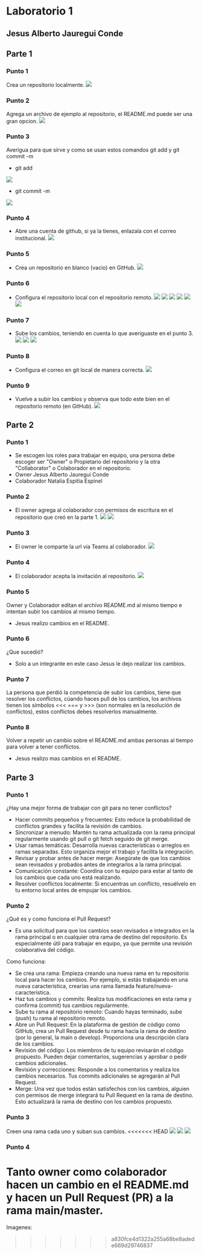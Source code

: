 # Laboratorio 1
## Jesus Alberto Jauregui Conde

## Parte 1

### Punto 1
Crea un repositorio localmente.
![](/assets/punto1/1.png)

### Punto 2
Agrega un archivo de ejemplo al repositorio, el README.md puede ser una gran opcion.
![](/assets/punto1/2.png)

### Punto 3
Averigua para que sirve y como se usan estos comandos git add y git commit -m
- git add

![](/assets/punto1/3.1.png)
- git commit -m

![](/assets/punto1/3.2.png)

### Punto 4
- Abre una cuenta de github, si ya la tienes, enlazala con el correo institucional.
![](/assets/punto1/4.png)

### Punto 5
- Crea un repositorio en blanco (vacio) en GitHub.
![](/assets/punto1/5.png)

### Punto 6
- Configura el repositorio local con el repositorio remoto.
![](/assets/punto1/6.1.png)
![](/assets/punto1/6.2.png)
![](/assets/punto1/6.3.png)
![](/assets/punto1/6.4.png)
![](/assets/punto1/6.5.png)
![](/assets/punto1/6.6.png)

### Punto 7
- Sube los cambios, teniendo en cuenta lo que averiguaste en el punto 3.
![](/assets/punto1/7.1.png)
![](/assets/punto1/7.2.png)
![](/assets/punto1/7.3.png)

### Punto 8
- Configura el correo en git local de manera correcta.
![](/assets/punto1/8.png)

### Punto 9
- Vuelve a subir los cambios y observa que todo este bien en el repositorio remoto (en GitHub).
![](/assets/punto1/9.png)

## Parte 2

### Punto 1
- Se escogen los roles para trabajar en equipo, una persona debe escoger ser "Owner" o Propietario del repositorio y la otra "Collaborator" o Colaborador en el repositorio.
- Owner Jesus Alberto Jauregui Conde
- Colaborador Natalia Espitia Espinel

### Punto 2
- El owner agrega al colaborador con permisos de escritura en el repositorio que creó en la parte 1.
![](/assets/punto2/2.1.png)
![](/assets/punto2/2.2.png)

### Punto 3
- El owner le comparte la url via Teams al colaborador.
![](/assets/punto2/3.png)

### Punto 4
- El colaborador acepta la invitación al repositorio.
![](/assets/punto2/4.png)

### Punto 5
Owner y Colaborador editan el archivo README.md al mismo tiempo e intentan subir los cambios al mismo tiempo.
- Jesus realizo cambios en el README.

### Punto 6
¿Que sucedió?
- Solo a un integrante en este caso Jesus le dejo realizar los cambios.

### Punto 7
La persona que perdió la competencia de subir los cambios, tiene que resolver los conflictos, cúando haces pull de los cambios, los archivos tienen los símbolos <<< === y >>> (son normales en la resolución de conflictos), estos conflictos debes resolverlos manualmente.

### Punto 8
Volver a repetir un cambio sobre el README.md ambas personas al tiempo para volver a tener conflictos.
- Jesus realizo mas cambios en el README.

## Parte 3

### Punto 1
¿Hay una mejor forma de trabajar con git para no tener conflictos?

- Hacer commits pequeños y frecuentes: Esto reduce la probabilidad de conflictos grandes y facilita la revisión de cambios.
- Sincronizar a menudo: Mantén tu rama actualizada con la rama principal regularmente usando git pull o git fetch seguido de git merge.
- Usar ramas temáticas: Desarrolla nuevas características o arreglos en ramas separadas. Esto organiza mejor el trabajo y facilita la integración.
- Revisar y probar antes de hacer merge: Asegúrate de que los cambios sean revisados y probados antes de integrarlos a la rama principal.
- Comunicación constante: Coordina con tu equipo para estar al tanto de los cambios que cada uno está realizando.
- Resolver conflictos localmente: Si encuentras un conflicto, resuélvelo en tu entorno local antes de empujar los cambios.

### Punto 2
¿Qué es y como funciona el Pull Request?
- Es una solicitud para que los cambios sean revisados e integrados en la rama principal o en cualquier otra rama de destino del repositorio. Es especialmente útil para trabajar en equipo, ya que permite una revisión colaborativa del código.

Como funciona:
- Se crea una rama: Empieza creando una nueva rama en tu repositorio local para hacer los cambios. Por ejemplo, si estás trabajando en una nueva característica, crearías una rama llamada feature/nueva-caracteristica.
- Haz tus cambios y commits: Realiza tus modificaciones en esta rama y confirma (commit) tus cambios regularmente.
- Sube tu rama al repositorio remoto: Cuando hayas terminado, sube (push) tu rama al repositorio remoto.
- Abre un Pull Request: En la plataforma de gestión de código como GitHub, crea un Pull Request desde tu rama hacia la rama de destino (por lo general, la main o develop). Proporciona una descripción clara de los cambios.
- Revisión del código: Los miembros de tu equipo revisarán el código propuesto. Pueden dejar comentarios, sugerencias y aprobar o pedir cambios adicionales.
- Revisión y correcciones: Responde a los comentarios y realiza los cambios necesarios. Tus commits adicionales se agregarán al Pull Request.
- Merge: Una vez que todos están satisfechos con los cambios, alguien con permisos de merge integrará tu Pull Request en la rama de destino. Esto actualizará la rama de destino con los cambios propuesto.

### Punto 3
Creen una rama cada uno y suban sus cambios.
<<<<<<< HEAD
![](/assets/punto3/3.1.png)
![](/assets/punto3/3.2.png)
![](/assets/punto3/3.3.png)

### Punto 4
Tanto owner como colaborador hacen un cambio en el README.md y hacen un Pull Request (PR) a la rama main/master.
=======
Imagenes: 
>>>>>>> a830fce4d1322a255a68be8adede669d29746837
